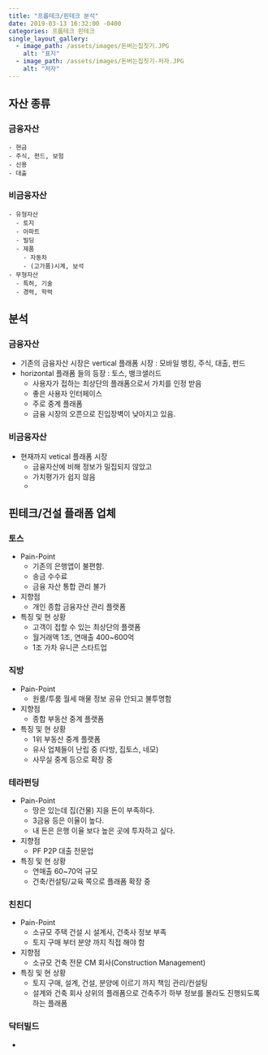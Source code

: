 ```yaml
---
title: "프롭테크/핀테크 분석"
date: 2019-03-13 16:32:00 -0400
categories: 프롭테크 핀테크
single_layout_gallery:
  - image_path: /assets/images/돈버는집짓기.JPG
    alt: "표지"
  - image_path: /assets/images/돈버는집짓기-저자.JPG
    alt: "저자"
---
```


## 자산 종류

### 금융자산

    - 현금
    - 주식, 펀드, 보험
    - 신용
    - 대출

### 비금융자산

    - 유형자산
      - 토지
      - 아파트
      - 빌딩
      - 제품
        - 자동차
        - (고가품)시계, 보석
    - 무형자산
      - 특허, 기술
      - 경력, 학력

## 분석

### 금융자산

  - 기존의 금융자산 시장은 vertical 플래폼 시장 : 모바일 뱅킹, 주식, 대출, 펀드
  - horizontal 플래폼 들의 등장 : 토스, 뱅크샐러드
    - 사용자가 접하는 최상단의 플래폼으로서 가치를 인정 받음
    - 좋은 사용자 인터페이스
    - 주로 중계 플래폼
    - 금융 시장의 오픈으로 진입장벽이 낮아지고 있음.
  
### 비금융자산

  - 현재까지 vetical 플래폼 시장
    - 금융자산에 비해 정보가 밀집되지 않았고
    - 가치평가가 쉽지 않음
    - 


## 핀테크/건설 플래폼 업체

### 토스

  - Pain-Point
    - 기존의 은행앱이 불편함.
    - 송금 수수료
    - 금융 자산 통합 관리 불가
  - 지향점
    - 개인 종합 금융자산 관리 플랫폼
  - 특징 및 현 상황
    - 고객이 접할 수 있는 최상단의 플랫폼
    - 월거래액 1조, 연매출 400~600억
    - 1조 가차 유니콘 스타트업

### 직방

  - Pain-Point
    - 원룸/투룸 월세 매물 정보 공유 안되고 불투명함
  - 지향점
    - 종합 부동산 중계 플랫폼
  - 특징 및 현 상황
    - 1위 부동산 중계 플랫폼
    - 유사 업체들이 난립 중 (다방, 집토스, 네모)
    - 사무실 중계 등으로 확장 중

### 테라펀딩

  - Pain-Point
    - 땅은 있는데 집(건물) 지을 돈이 부족하다.
    - 3금융 등은 이율이 높다.
    - 내 돈은 은행 이율 보다 높은 곳에 투자하고 싶다.
  - 지향점
    - PF P2P 대출 전문업
  - 특징 및 현 상황
    - 연매출 60~70억 규모
    - 건축/컨설팅/교육 쪽으로 플래폼 확장 중


### 친친디

  - Pain-Point
    - 소규모 주택 건설 시 설계사, 건축사 정보 부족
    - 토지 구매 부터 분양 까지 직접 해야 함
  - 지향점
    -  소규모 건축 전문 CM 회사(Construction Management)
  - 특징 및 현 상황
    - 토지 구매, 설계, 건설, 분양에 이르기 까지 책임 관리/컨설팅
    - 설계와 건축 회사 상위의 플래폼으로 건축주가 하부 정보를 몰라도 진행되도록 하는 플래폼

### 닥터빌드
  - 


